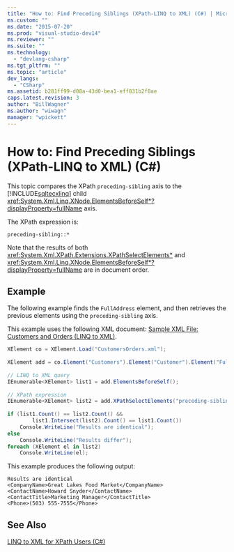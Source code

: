 ```yaml
---
title: "How to: Find Preceding Siblings (XPath-LINQ to XML) (C#) | Microsoft Docs"
ms.custom: ""
ms.date: "2015-07-20"
ms.prod: "visual-studio-dev14"
ms.reviewer: ""
ms.suite: ""
ms.technology: 
  - "devlang-csharp"
ms.tgt_pltfrm: ""
ms.topic: "article"
dev_langs: 
  - "CSharp"
ms.assetid: b281ff99-d08a-43d0-bea1-eff831b2f8ae
caps.latest.revision: 3
author: "BillWagner"
ms.author: "wiwagn"
manager: "wpickett"
---
```

# How to: Find Preceding Siblings (XPath-LINQ to XML) (C#)
This topic compares the XPath `preceding-sibling` axis to the [!INCLUDE[sqltecxlinq](../../../../csharp/programming-guide/concepts/linq/includes/sqltecxlinq_md.md)] child <xref:System.Xml.Linq.XNode.ElementsBeforeSelf*?displayProperty=fullName> axis.  
  
 The XPath expression is:  
  
 `preceding-sibling::*`  
  
 Note that the results of both <xref:System.Xml.XPath.Extensions.XPathSelectElements*> and <xref:System.Xml.Linq.XNode.ElementsBeforeSelf*?displayProperty=fullName> are in document order.  
  
## Example  
 The following example finds the `FullAddress` element, and then retrieves the previous elements using the `preceding-sibling` axis.  
  
 This example uses the following XML document: [Sample XML File: Customers and Orders (LINQ to XML)](../../../../csharp/programming-guide/concepts/linq/sample-xml-file-customers-and-orders-linq-to-xml-2.md).  
  
```c#  
XElement co = XElement.Load("CustomersOrders.xml");  
  
XElement add = co.Element("Customers").Element("Customer").Element("FullAddress");  
  
// LINQ to XML query  
IEnumerable<XElement> list1 = add.ElementsBeforeSelf();  
  
// XPath expression  
IEnumerable<XElement> list2 = add.XPathSelectElements("preceding-sibling::*");  
  
if (list1.Count() == list2.Count() &&  
        list1.Intersect(list2).Count() == list1.Count())  
    Console.WriteLine("Results are identical");  
else  
    Console.WriteLine("Results differ");  
foreach (XElement el in list2)  
    Console.WriteLine(el);  
```  
  
 This example produces the following output:  
  
```  
Results are identical  
<CompanyName>Great Lakes Food Market</CompanyName>  
<ContactName>Howard Snyder</ContactName>  
<ContactTitle>Marketing Manager</ContactTitle>  
<Phone>(503) 555-7555</Phone>  
```  
  
## See Also  
 [LINQ to XML for XPath Users (C#)](../../../../csharp/programming-guide/concepts/linq/linq-to-xml-for-xpath-users.md)
